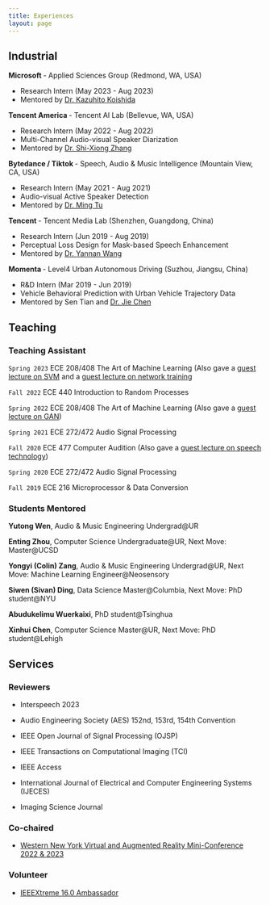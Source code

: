 ```yaml
---
title: Experiences
layout: page
---
```



## Industrial

<b> Microsoft </b> - Applied Sciences Group (Redmond, WA, USA)
<ul>
    <li>
        Research Intern (May 2023 - Aug 2023)
    </li>
    <li>
        Mentored by <a href="https://www.microsoft.com/applied-sciences/people/kazuhito-koishida">Dr. Kazuhito Koishida</a>
    </li>
</ul>

<b> Tencent America </b> - Tencent AI Lab (Bellevue, WA, USA)
<ul>
    <li>
        Research Intern (May 2022 - Aug 2022)
    </li>
    <li>
        Multi-Channel Audio-visual Speaker Diarization
    </li>
    <li>
        Mentored by <a href="https://scholar.google.com/citations?user=4nGncN4AAAAJ">Dr. Shi-Xiong Zhang</a>
    </li>
</ul>


<b> Bytedance / Tiktok </b> - Speech, Audio & Music Intelligence (Mountain View, CA, USA)
<ul>
<li>
    Research Intern (May 2021 - Aug 2021)
</li>
<li>
    Audio-visual Active Speaker Detection
</li>
<li>
Mentored by <a href="https://scholar.google.com/citations?user=5BusdUwAAAAJ">Dr. Ming Tu</a>
</li>
</ul>


<b> Tencent </b> - Tencent Media Lab (Shenzhen, Guangdong, China)
<ul>
    <li>
        Research Intern (Jun 2019 - Aug 2019)
    </li>
    <li>
        Perceptual Loss Design for Mask-based Speech Enhancement
    </li>
    <li>
Mentored by <a href="https://scholar.google.com/citations?user=NGejHPcAAAAJ">Dr. Yannan Wang</a>
</li>
</ul>


<b> Momenta </b> - Level4 Urban Autonomous Driving (Suzhou, Jiangsu, China)
<ul>
    <li>
        R&D Intern (Mar 2019 - Jun 2019)
    </li>
    <li>
        Vehicle Behavioral Prediction with Urban Vehicle Trajectory Data
    </li>
    <li>
Mentored by Sen Tian and <a href="https://scholar.google.com/citations?user=xrnhH-cAAAAJ">Dr. Jie Chen</a>
</li>
</ul>


## Teaching

### Teaching Assistant
`Spring 2023` ECE 208/408  The Art of Machine Learning (Also gave a [guest lecture on SVM](https://docs.google.com/presentation/d/1NUiJFKHXYJJk2VEx805ED85YhpXbrJBSbI8H1YbdRUE/edit?usp=sharing) and a [guest lecture on network training](https://docs.google.com/presentation/d/1aiV1yA91-6zB02ug1G0zqWYUnGYcXNQTZqz1M-Dzs2k/edit?usp=sharing)

`Fall 2022` ECE 440 Introduction to Random Processes 

`Spring 2022` ECE 208/408  The Art of Machine Learning (Also gave a [guest lecture on GAN](https://youtu.be/trRkNKNM5aE))

`Spring 2021` ECE 272/472 Audio Signal Processing 

`Fall 2020` ECE 477 Computer Audition (Also gave a [guest lecture on speech technology](./contents/GuestLec_Neil_ECE477_Fall2021.pdf))

`Spring 2020` ECE 272/472 Audio Signal Processing 

`Fall 2019` ECE 216 Microprocessor & Data Conversion 

### Students Mentored

**Yutong Wen**, Audio & Music Engineering Undergrad@UR

**Enting Zhou**, Computer Science Undergraduate@UR, Next Move: Master@UCSD

**Yongyi (Colin) Zang**, Audio & Music Engineering Undergrad@UR, Next Move: Machine Learning Engineer@Neosensory

**Siwen (Sivan) Ding**, Data Science Master@Columbia, Next Move: PhD student@NYU

**Abudukelimu Wuerkaixi**, PhD student@Tsinghua

**Xinhui Chen**, Computer Science Master@UR, Next Move: PhD student@Lehigh


## Services

### Reviewers
* Interspeech 2023

* Audio Engineering Society (AES) 152nd, 153rd, 154th Convention

* IEEE Open Journal of Signal Processing (OJSP)

* IEEE Transactions on Computational Imaging (TCI)

* IEEE Access

* International Journal of Electrical and Computer Engineering Systems (IJECES)

* Imaging Science Journal

### Co-chaired

* [Western New York Virtual and Augmented Reality Mini-Conference 2022 & 2023](https://www.rochester.edu/augmented-virtual-reality/news-events/conference.html)

### Volunteer

* [IEEEXtreme 16.0 Ambassador](https://certificate.ieeextreme.org/generate-email-certificate/ogK2pPNFGPGpSX4)





